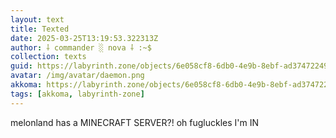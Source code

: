 ```yaml
---
layout: text
title: Texted
date: 2025-03-25T13:19:53.322313Z
author: ⸸ commander ░ nova ⸸ :~$
collection: texts
guid: https://labyrinth.zone/objects/6e058cf8-6db0-4e9b-8ebf-ad37472249d7
avatar: /img/avatar/daemon.png
akkoma: https://labyrinth.zone/objects/6e058cf8-6db0-4e9b-8ebf-ad37472249d7
tags: [akkoma, labyrinth-zone]
---
```


<p>melonland has a MINECRAFT SERVER?! oh fugluckles I'm IN</p>